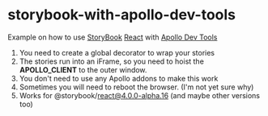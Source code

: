 # storybook-with-apollo-dev-tools

Example on how to use [StoryBook](https://github.com/storybooks/storybook) [React](https://storybook.js.org/basics/guide-react/) with [Apollo Dev Tools](https://github.com/apollographql/apollo-client-devtools)

  1. You need to create a global decorator to wrap your stories 
  2. The stories run into an iFrame, so you need to hoist the __APOLLO_CLIENT__ to the outer window. 
  3. You don't need to use any Apollo addons to make this work
  4. Sometimes you will need to reboot the browser. (I'm not yet sure why)
  5. Works for @storybook/react@4.0.0-alpha.16 (and maybe other versions too)
